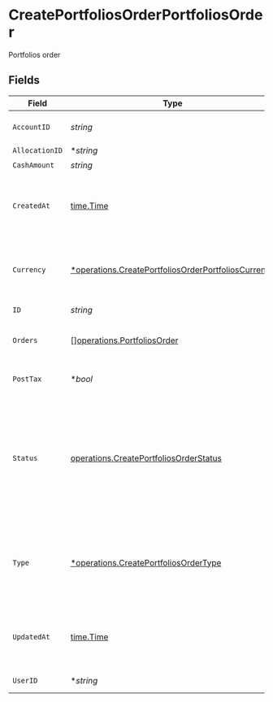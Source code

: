 # CreatePortfoliosOrderPortfoliosOrder

Portfolios order


## Fields

| Field                                                                                                                                                                                            | Type                                                                                                                                                                                             | Required                                                                                                                                                                                         | Description                                                                                                                                                                                      |
| ------------------------------------------------------------------------------------------------------------------------------------------------------------------------------------------------ | ------------------------------------------------------------------------------------------------------------------------------------------------------------------------------------------------ | ------------------------------------------------------------------------------------------------------------------------------------------------------------------------------------------------ | ------------------------------------------------------------------------------------------------------------------------------------------------------------------------------------------------ |
| `AccountID`                                                                                                                                                                                      | *string*                                                                                                                                                                                         | :heavy_check_mark:                                                                                                                                                                               | Account unique identifier.                                                                                                                                                                       |
| `AllocationID`                                                                                                                                                                                   | **string*                                                                                                                                                                                        | :heavy_minus_sign:                                                                                                                                                                               | N/A                                                                                                                                                                                              |
| `CashAmount`                                                                                                                                                                                     | *string*                                                                                                                                                                                         | :heavy_check_mark:                                                                                                                                                                               | N/A                                                                                                                                                                                              |
| `CreatedAt`                                                                                                                                                                                      | [time.Time](https://pkg.go.dev/time#Time)                                                                                                                                                        | :heavy_check_mark:                                                                                                                                                                               | Date and time when the resource was created. [RFC 3339-5](https://datatracker.ietf.org/doc/html/rfc3339#section-5.6), [ISO8601 UTC](https://www.iso.org/iso-8601-date-and-time-format.html)      |
| `Currency`                                                                                                                                                                                       | [*operations.CreatePortfoliosOrderPortfoliosCurrency](../../models/operations/createportfoliosorderportfolioscurrency.md)                                                                        | :heavy_minus_sign:                                                                                                                                                                               | Alphabetic three-letter [ISO 4217](https://en.wikipedia.org/wiki/ISO_4217) currency code.<br/>* EUR - Euro                                                                                       |
| `ID`                                                                                                                                                                                             | *string*                                                                                                                                                                                         | :heavy_check_mark:                                                                                                                                                                               | N/A                                                                                                                                                                                              |
| `Orders`                                                                                                                                                                                         | [][operations.PortfoliosOrder](../../models/operations/portfoliosorder.md)                                                                                                                       | :heavy_check_mark:                                                                                                                                                                               | Orders associated with this portfolio order                                                                                                                                                      |
| `PostTax`                                                                                                                                                                                        | **bool*                                                                                                                                                                                          | :heavy_minus_sign:                                                                                                                                                                               | Cash amount is post-tax value                                                                                                                                                                    |
| `Status`                                                                                                                                                                                         | [operations.CreatePortfoliosOrderStatus](../../models/operations/createportfoliosorderstatus.md)                                                                                                 | :heavy_check_mark:                                                                                                                                                                               | Execution status of the Portfolio Order.<br/>* NEW - <br/>* PROCESSING - <br/>* FILLED - <br/>* SETTLED - <br/>* CANCELLED -                                                                     |
| `Type`                                                                                                                                                                                           | [*operations.CreatePortfoliosOrderType](../../models/operations/createportfoliosordertype.md)                                                                                                    | :heavy_minus_sign:                                                                                                                                                                               | Type of the Portfolio Order.<br/>* BUY - <br/>* SELL - <br/>* REBALANCING -                                                                                                                      |
| `UpdatedAt`                                                                                                                                                                                      | [time.Time](https://pkg.go.dev/time#Time)                                                                                                                                                        | :heavy_check_mark:                                                                                                                                                                               | Date and time when the resource was last updated. [RFC 3339-5](https://datatracker.ietf.org/doc/html/rfc3339#section-5.6), [ISO8601 UTC](https://www.iso.org/iso-8601-date-and-time-format.html) |
| `UserID`                                                                                                                                                                                         | **string*                                                                                                                                                                                        | :heavy_minus_sign:                                                                                                                                                                               | User unique identifier.                                                                                                                                                                          |